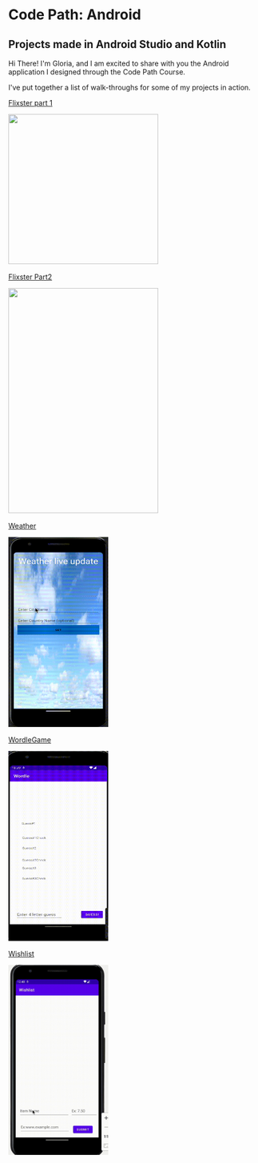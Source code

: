 # Code Path: Android

## Projects made in Android Studio and Kotlin 

Hi There! I'm Gloria, and I am excited to share with you the Android application I designed through the Code Path Course. 

I've put together a list of walk-throughs for some of my projects in action. 


[Flixster part 1](https://github.com/gloriadukuzeyesu/Code_Path/tree/main/FlixsterPart1)

<img src="FlixsterPart1/FlixsterPart1WalkThrough.gif" width="300" height="300"/>

[Flixster Part2](https://github.com/gloriadukuzeyesu/Code_Path/tree/main/FlixsterPart2)

<img src="FlixsterPart2/flixsterPart2.gif" width="300" height="450"/>


[Weather](https://github.com/gloriadukuzeyesu/Code_Path/tree/main/WeatherApp)



<img src="WeatherApp/weather.gif" width="200" height="380"/>





[WordleGame](https://github.com/gloriadukuzeyesu/Code_Path/tree/main/WordleGame)



<img src="WordleGame/wordle.gif" width="200" height="380"/>





[Wishlist](https://github.com/gloriadukuzeyesu/Code_Path/tree/main/Wishlist)

<img src="Wishlist/wish.gif" width="200" height=380/>







